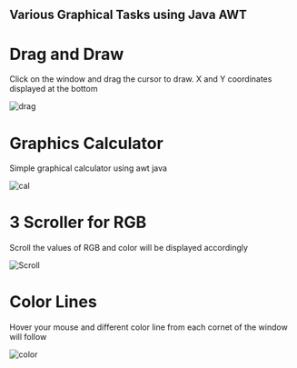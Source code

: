 ## Various Graphical Tasks using Java AWT

# Drag and Draw

Click on the window and drag the cursor to draw. X and Y coordinates displayed at the bottom 

<img src="https://i.ibb.co/R3SnG5X/drag.png" alt="drag" border="0">


# Graphics Calculator 

Simple graphical calculator using awt java

<img src="https://i.ibb.co/Vm2NHJy/cal.png" alt="cal" border="0">

# 3 Scroller for RGB

Scroll the values of RGB and color will be displayed accordingly

<img src="https://i.ibb.co/h9YmXqM/Scroll.png" alt="Scroll" border="0">

# Color Lines

Hover your mouse and different color line from each cornet of the window will follow

<img src="https://i.ibb.co/KXgyWjj/color.png" alt="color" border="0">


